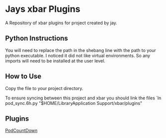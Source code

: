 # Jays xbar Plugins
A Repository of xbar plugins for project created by jay.

## Python Instructions
You will need to replace the path in the shebang line with the path to your python executable. 
I noticed it did not like virtual environments. So any imports will need to be installed at the user level.


## How to Use
Copy the file to your project directory.

To ensure syncing between this project and xbar you should link the files
`ln pod_sync.6h.py "$HOME/LibraryApplication Support/xbar/plugins"

## Plugins
[PodCountDown](./pod_countdown/)